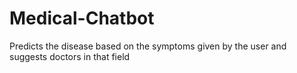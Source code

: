 # Medical-Chatbot
Predicts the disease based on the symptoms given by the user and suggests doctors in that field
